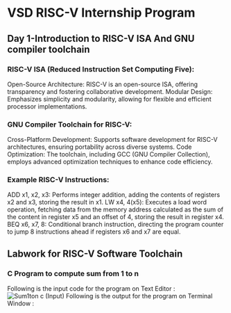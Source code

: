 # VSD RISC-V Internship Program
## Day 1-Introduction to RISC-V ISA And GNU compiler toolchain
### RISC-V ISA (Reduced Instruction Set Computing Five):

Open-Source Architecture: RISC-V is an open-source ISA, offering transparency and fostering collaborative development.
Modular Design: Emphasizes simplicity and modularity, allowing for flexible and efficient processor implementations.
### GNU Compiler Toolchain for RISC-V:

Cross-Platform Development: Supports software development for RISC-V architectures, ensuring portability across diverse systems.
Code Optimization: The toolchain, including GCC (GNU Compiler Collection), employs advanced optimization techniques to enhance code efficiency.
### Example RISC-V Instructions:

ADD x1, x2, x3: Performs integer addition, adding the contents of registers x2 and x3, storing the result in x1.
LW x4, 4(x5): Executes a load word operation, fetching data from the memory address calculated as the sum of the content in register x5 and an offset of 4, storing the result in register x4.
BEQ x6, x7, 8: Conditional branch instruction, directing the program counter to jump 8 instructions ahead if registers x6 and x7 are equal.

## Labwork for RISC-V Software Toolchain
### C Program to compute sum from 1 to n
Following is the input code for the program on Text Editor :
![Sum1ton c (Input)](https://github.com/spandansarkar45/somaiya-riscv/assets/154997186/f1a83442-9f8d-4fd7-8886-4cf6e4e0dab2)
Following is the output for the program on Terminal Window :


